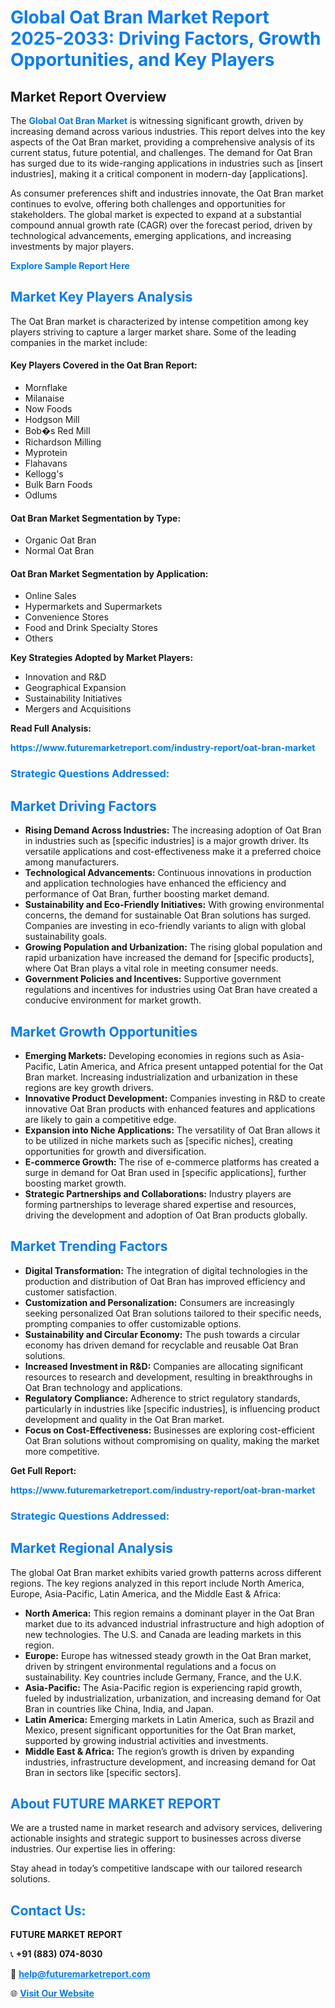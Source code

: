 <h1 style="color: #007BFF;">Global Oat Bran Market Report 2025-2033: Driving Factors, Growth Opportunities, and Key Players</h1>

<section id="overview">
<h2>Market Report Overview</h2>
<p>The <a href="https://www.futuremarketreport.com/industry-report/oat-bran-market" style="color: #007BFF; text-decoration: none;"><strong>Global Oat Bran Market</strong></a> is witnessing significant growth, driven by increasing demand across various industries. This report delves into the key aspects of the Oat Bran market, providing a comprehensive analysis of its current status, future potential, and challenges. The demand for Oat Bran has surged due to its wide-ranging applications in industries such as [insert industries], making it a critical component in modern-day [applications].</p>
<p>As consumer preferences shift and industries innovate, the Oat Bran market continues to evolve, offering both challenges and opportunities for stakeholders. The global market is expected to expand at a substantial compound annual growth rate (CAGR) over the forecast period, driven by technological advancements, emerging applications, and increasing investments by major players.</p>
</section>

<section id="overview">
<p><a href="https://www.futuremarketreport.com/request-sample/reportId=52250" style="color: #007BFF; text-decoration: none;"><strong>Explore Sample Report Here</strong></a></p>
</section>

<section id="key-players">
<h2 style="color: #007BFF;">Market Key Players Analysis</h2>
<p>The Oat Bran market is characterized by intense competition among key players striving to capture a larger market share. Some of the leading companies in the market include:</p>
<h4>Key Players Covered in the Oat Bran Report:</h4>
<ul><li>Mornflake</li><li>Milanaise</li><li>Now Foods</li><li>Hodgson Mill</li><li>Bob�s Red Mill</li><li>Richardson Milling</li><li>Myprotein</li><li>Flahavans</li><li>Kellogg&#039;s</li><li>Bulk Barn Foods</li><li>Odlums</li></ul>
<h4>Oat Bran Market Segmentation by Type:</h4>
<ul><li>Organic Oat Bran</li><li>Normal Oat Bran</li></ul>

<h4>Oat Bran Market Segmentation by Application:</h4>
<ul><li>Online Sales</li><li>Hypermarkets and Supermarkets</li><li>Convenience Stores</li><li>Food and Drink Specialty Stores</li><li>Others</li></ul>
<p><strong>Key Strategies Adopted by Market Players:</strong></p>
<ul>
<li>Innovation and R&D</li>
<li>Geographical Expansion</li>
<li>Sustainability Initiatives</li>
<li>Mergers and Acquisitions</li>
</ul>
</section>

<section>
<p><strong>Read Full Analysis: </strong></p><a href="https://www.futuremarketreport.com/industry-report/oat-bran-market" style="color: #007BFF; text-decoration: none;"><strong>https://www.futuremarketreport.com/industry-report/oat-bran-market</strong></a>
<h3 style="color: #007BFF;">Strategic Questions Addressed:</h3>
</section>

<section id="driving-factors">
<h2 style="color: #007BFF;">Market Driving Factors</h2>
<ul>
<li><strong>Rising Demand Across Industries:</strong> The increasing adoption of Oat Bran in industries such as [specific industries] is a major growth driver. Its versatile applications and cost-effectiveness make it a preferred choice among manufacturers.</li>
<li><strong>Technological Advancements:</strong> Continuous innovations in production and application technologies have enhanced the efficiency and performance of Oat Bran, further boosting market demand.</li>
<li><strong>Sustainability and Eco-Friendly Initiatives:</strong> With growing environmental concerns, the demand for sustainable Oat Bran solutions has surged. Companies are investing in eco-friendly variants to align with global sustainability goals.</li>
<li><strong>Growing Population and Urbanization:</strong> The rising global population and rapid urbanization have increased the demand for [specific products], where Oat Bran plays a vital role in meeting consumer needs.</li>
<li><strong>Government Policies and Incentives:</strong> Supportive government regulations and incentives for industries using Oat Bran have created a conducive environment for market growth.</li>
</ul>
</section>

<section id="growth-opportunities">
<h2 style="color: #007BFF;">Market Growth Opportunities</h2>
<ul>
<li><strong>Emerging Markets:</strong> Developing economies in regions such as Asia-Pacific, Latin America, and Africa present untapped potential for the Oat Bran market. Increasing industrialization and urbanization in these regions are key growth drivers.</li>
<li><strong>Innovative Product Development:</strong> Companies investing in R&D to create innovative Oat Bran products with enhanced features and applications are likely to gain a competitive edge.</li>
<li><strong>Expansion into Niche Applications:</strong> The versatility of Oat Bran allows it to be utilized in niche markets such as [specific niches], creating opportunities for growth and diversification.</li>
<li><strong>E-commerce Growth:</strong> The rise of e-commerce platforms has created a surge in demand for Oat Bran used in [specific applications], further boosting market growth.</li>
<li><strong>Strategic Partnerships and Collaborations:</strong> Industry players are forming partnerships to leverage shared expertise and resources, driving the development and adoption of Oat Bran products globally.</li>
</ul>
</section>

<section id="trending-factors">
<h2 style="color: #007BFF;">Market Trending Factors</h2>
<ul>
<li><strong>Digital Transformation:</strong> The integration of digital technologies in the production and distribution of Oat Bran has improved efficiency and customer satisfaction.</li>
<li><strong>Customization and Personalization:</strong> Consumers are increasingly seeking personalized Oat Bran solutions tailored to their specific needs, prompting companies to offer customizable options.</li>
<li><strong>Sustainability and Circular Economy:</strong> The push towards a circular economy has driven demand for recyclable and reusable Oat Bran solutions.</li>
<li><strong>Increased Investment in R&D:</strong> Companies are allocating significant resources to research and development, resulting in breakthroughs in Oat Bran technology and applications.</li>
<li><strong>Regulatory Compliance:</strong> Adherence to strict regulatory standards, particularly in industries like [specific industries], is influencing product development and quality in the Oat Bran market.</li>
<li><strong>Focus on Cost-Effectiveness:</strong> Businesses are exploring cost-efficient Oat Bran solutions without compromising on quality, making the market more competitive.</li>
</ul>
</section>

<section>
<p><strong>Get Full Report: </strong></p><a href="https://www.futuremarketreport.com/industry-report/oat-bran-market" style="color: #007BFF; text-decoration: none;"><strong>https://www.futuremarketreport.com/industry-report/oat-bran-market</strong></a>
<h3 style="color: #007BFF;">Strategic Questions Addressed:</h3>
</section>


<section id="regional-analysis">
<h2 style="color: #007BFF;">Market Regional Analysis</h2>
<p>The global Oat Bran market exhibits varied growth patterns across different regions. The key regions analyzed in this report include North America, Europe, Asia-Pacific, Latin America, and the Middle East & Africa:</p>
<ul>
<li><strong>North America:</strong> This region remains a dominant player in the Oat Bran market due to its advanced industrial infrastructure and high adoption of new technologies. The U.S. and Canada are leading markets in this region.</li>
<li><strong>Europe:</strong> Europe has witnessed steady growth in the Oat Bran market, driven by stringent environmental regulations and a focus on sustainability. Key countries include Germany, France, and the U.K.</li>
<li><strong>Asia-Pacific:</strong> The Asia-Pacific region is experiencing rapid growth, fueled by industrialization, urbanization, and increasing demand for Oat Bran in countries like China, India, and Japan.</li>
<li><strong>Latin America:</strong> Emerging markets in Latin America, such as Brazil and Mexico, present significant opportunities for the Oat Bran market, supported by growing industrial activities and investments.</li>
<li><strong>Middle East & Africa:</strong> The region’s growth is driven by expanding industries, infrastructure development, and increasing demand for Oat Bran in sectors like [specific sectors].</li>
</ul>
</section>

<footer>
<h2 style="color: #007BFF;">About FUTURE MARKET REPORT</h2>
<p>We are a trusted name in market research and advisory services, delivering actionable insights and strategic support to businesses across diverse industries. Our expertise lies in offering:</p>

<p>Stay ahead in today’s competitive landscape with our tailored research solutions.</p>

<h2 style="color: #007BFF;">Contact Us:</h2>
<p><strong>FUTURE MARKET REPORT</strong></p>
<p>📞 <strong>+91 (883) 074-8030</strong></p>
<p>📧 <strong><a href="mailto:help@futuremarketreport.com" style="color: #007BFF;">help@futuremarketreport.com</a></strong></p>
<p>🌐 <strong><a href="https://www.futuremarketreport.com/" style="color: #007BFF;">Visit Our Website</a></strong></p>
</footer>